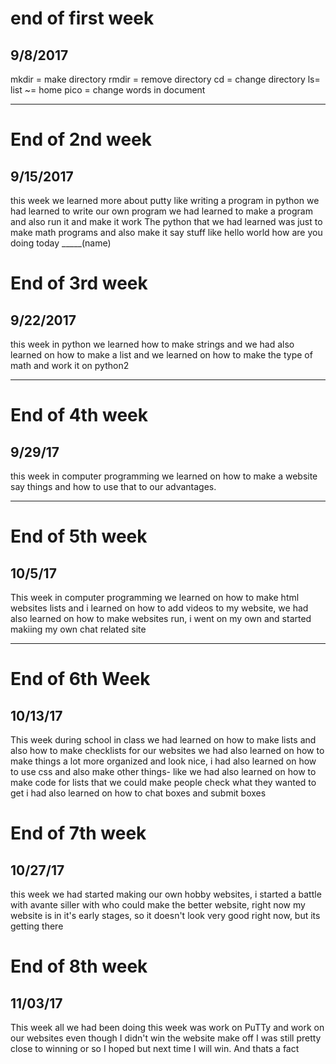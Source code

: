 #  end of first week
## 9/8/2017
mkdir = make directory
rmdir = remove directory
cd = change directory
ls= list
~= home
pico = change words in document


---

# End of 2nd week
## 9/15/2017
this week we learned more about putty like writing a program 
in python we had learned to write our own program we had learned 
to make a program and also run it and make it work
The python that we had learned was just to make math programs and also
make it say stuff like hello world how are you doing today _____(name)

# End of 3rd week
## 9/22/2017
this week in python we learned how to make strings and we had also learned
on how to make a list and we learned on how to make the type of math
and work it on python2

---

# End of 4th week
## 9/29/17
this week in computer programming we learned on how to make a website say things and how to use that to our advantages.

---

# End of 5th week
## 10/5/17
This week in computer programming we learned on how to make html websites
lists and i  learned on how to add videos to my website, we had also learned on how to make websites run, i went on my own and started makiing my own chat related site

---

# End of 6th Week
## 10/13/17
This week during school in class we had learned on how to make lists and also how to make checklists for our websites we had 
also learned on how to make things a lot more organized and look nice, i had also learned on how to use 
css and also make other things- like we had also learned on how to make code for lists that we could make 
people check what they wanted to get i had also learned on how to chat boxes and submit boxes


# End of 7th week
## 10/27/17
this week we had started making our own hobby websites, i started a battle with avante siller with who could make the better website, right now my website is in it's early stages, so it doesn't look very good right now, but its getting there


# End of 8th week
## 11/03/17
This week all we had been doing this week was work on PuTTy and work on our websites
even though I didn't win the website make off I was still pretty close to winning or so I hoped
but next time I will win. And thats a fact

